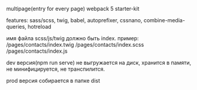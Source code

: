 multipage(entry for every page) webpack 5 starter-kit

features: sass/scss, twig, babel, autoprefixer, cssnano, combine-media-queries, hotreload

имя файла scss/js/twig должно быть index. пример: /pages/contacts/index.twig /pages/contacts/index.scss /pages/contacts/index.js

dev версия(npm run serve) не выгружается на диск, хранится в памяти, не минифицируется, не транcпилится.

prod версия собирается в папке dist
